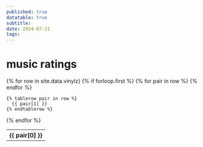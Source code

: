 ```yaml
---
published: true
datatable: true
subtitle:
date: 2024-07-21
tags: 
---
```


# music ratings


<table>
  {% for row in site.data.vinylz}
    {% if forloop.first %}
    <tr>
      {% for pair in row %}
        <th>{{ pair[0] }}</th>
      {% endfor %}
    </tr>


    {% tablerow pair in row %}
      {{ pair[1] }}
    {% endtablerow %}
  {% endfor %}
</table>